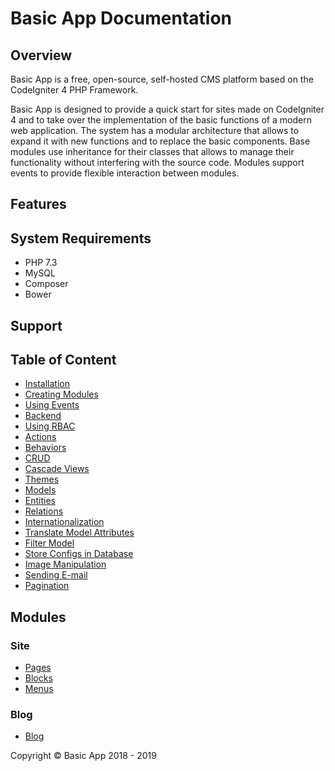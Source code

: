 # Basic App Documentation

## Overview

Basic App is a free, open-source, self-hosted CMS platform based on the CodeIgniter 4 PHP Framework.

Basic App is designed to provide a quick start for sites made on CodeIgniter 4 and to take over the implementation of the basic functions of a modern web application. The system has a modular architecture that allows to expand it with new functions and to replace the basic components. Base modules use inheritance for their classes that allows to manage their functionality without interfering with the source code. Modules support events to provide flexible interaction between modules.

## Features

## System Requirements

  - PHP 7.3
  - MySQL
  - Composer
  - Bower

## Support

## Table of Content

  - [Installation](#)
  - [Creating Modules](#)
  - [Using Events](#)  
  - [Backend](#)
  - [Using RBAC](#)
  - [Actions](#)
  - [Behaviors](#)
  - [CRUD](#)
  - [Cascade Views](#)
  - [Themes](#)
  - [Models](#)
  - [Entities](#)
  - [Relations](#)
  - [Internationalization](#)
  - [Translate Model Attributes](#)
  - [Filter Model](#)
  - [Store Configs in Database](#) 
  - [Image Manipulation](#)
  - [Sending E-mail](#)
  - [Pagination](#)
  
## Modules

### Site

  - [Pages](#)
  - [Blocks](#)
  - [Menus](#)

### Blog

  - [Blog](#)

Copyright &copy; Basic App 2018 - 2019